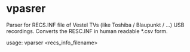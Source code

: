 # vpasrer

Parser for RECS.INF file of Vestel TVs (like Toshiba / Blaupunkt / ...) USB recordings.
Converts the RESC.INF in human readable *.csv form.

usage:   vparser <recs_info_filename>
